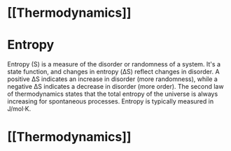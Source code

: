 # [[Thermodynamics]]

# Entropy

Entropy (S) is a measure of the disorder or randomness of a system.  It's a state function, and changes in entropy (ΔS) reflect changes in disorder.  A positive ΔS indicates an increase in disorder (more randomness), while a negative ΔS indicates a decrease in disorder (more order).  The second law of thermodynamics states that the total entropy of the universe is always increasing for spontaneous processes.  Entropy is typically measured in J/mol·K.

# [[Thermodynamics]]